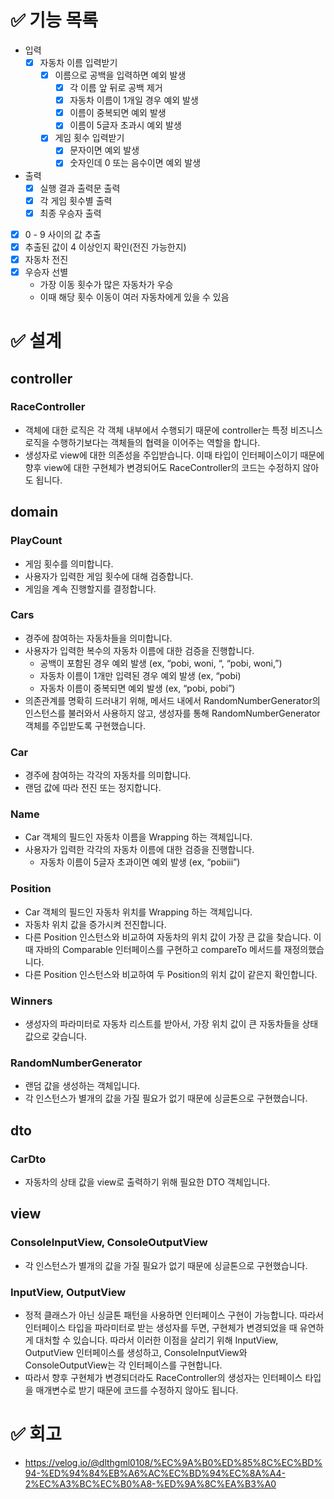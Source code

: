# ✅ 기능 목록

- 입력
    - [X] 자동차 이름 입력받기
        - [X] 이름으로 공백을 입력하면 예외 발생
            - [X] 각 이름 앞 뒤로 공백 제거
            - [X] 자동차 이름이 1개일 경우 예외 발생
            - [X] 이름이 중복되면 예외 발생
            - [X] 이름이 5글자 초과시 예외 발생
        - [X] 게임 횟수 입력받기
            - [X] 문자이면 예외 발생
            - [X] 숫자인데 0 또는 음수이면 예외 발생
- 출력
    - [X] 실행 결과 출력문 출력
    - [X] 각 게임 횟수별 출력
    - [X] 최종 우승자 출력
- [X] 0 - 9 사이의 값 추출
- [X] 추출된 값이 4 이상인지 확인(전진 가능한지)
- [X] 자동차 전진
- [X] 우승자 선별
    - 가장 이동 횟수가 많은 자동차가 우승
    - 이때 해당 횟수 이동이 여러 자동차에게 있을 수 있음

# ✅ 설계

## controller

### RaceController

- 객체에 대한 로직은 각 객체 내부에서 수행되기 때문에 controller는 특정 비즈니스 로직을 수행하기보다는 객체들의 협력을 이어주는 역할을 합니다.
- 생성자로 view에 대한 의존성을 주입받습니다. 이때 타입이 인터페이스이기 때문에 향후 view에 대한 구현체가 변경되어도 RaceController의 코드는 수정하지 않아도 됩니다.

## domain

### PlayCount

- 게임 횟수를 의미합니다.
- 사용자가 입력한 게임 횟수에 대해 검증합니다.
- 게임을 계속 진행할지를 결정합니다.

### Cars

- 경주에 참여하는 자동차들을 의미합니다.
- 사용자가 입력한 복수의 자동차 이름에 대한 검증을 진행합니다.
    - 공백이 포함된 경우 예외 발생 (ex, “pobi, woni, “, “pobi, woni,”)
    - 자동차 이름이 1개만 입력된 경우 예외 발생 (ex, “pobi)
    - 자동차 이름이 중복되면 예외 발생 (ex, “pobi, pobi”)
- 의존관계를 명확히 드러내기 위해, 메서드 내에서 RandomNumberGenerator의 인스턴스를 불러와서 사용하지 않고, 생성자를 통해 RandomNumberGenerator 객체를 주입받도록 구현했습니다.

### Car

- 경주에 참여하는 각각의 자동차를 의미합니다.
- 랜덤 값에 따라 전진 또는 정지합니다.

### Name

- Car 객체의 필드인 자동차 이름을 Wrapping 하는 객체입니다.
- 사용자가 입력한 각각의 자동차 이름에 대한 검증을 진행합니다.
    - 자동차 이름이 5글자 초과이면 예외 발생 (ex, “pobiii”)

### Position

- Car 객체의 필드인 자동차 위치를 Wrapping 하는 객체입니다.
- 자동차 위치 값을 증가시켜 전진합니다.
- 다른 Position 인스턴스와 비교하여 자동차의 위치 값이 가장 큰 값을 찾습니다. 이때 자바의 Comparable 인터페이스를 구현하고 compareTo 메서드를 재정의했습니다.
- 다른 Position 인스턴스와 비교하여 두 Position의 위치 값이 같은지 확인합니다.

### Winners

- 생성자의 파라미터로 자동차 리스트를 받아서, 가장 위치 값이 큰 자동차들을 상태 값으로 갖습니다.

### RandomNumberGenerator

- 랜덤 값을 생성하는 객체입니다.
- 각 인스턴스가 별개의 값을 가질 필요가 없기 때문에 싱글톤으로 구현했습니다.

## dto

### CarDto

- 자동차의 상태 값을 view로 출력하기 위해 필요한 DTO 객체입니다.

## view

### ConsoleInputView, ConsoleOutputView

- 각 인스턴스가 별개의 값을 가질 필요가 없기 때문에 싱글톤으로 구현했습니다.

### InputView, OutputView

- 정적 클래스가 아닌 싱글톤 패턴을 사용하면 인터페이스 구현이 가능합니다. 따라서 인터페이스 타입을 파라미터로 받는 생성자를 두면, 구현체가 변경되었을 때 유연하게 대처할 수 있습니다. 따라서 이러한 이점을 살리기
  위해 InputView, OutputView 인터페이스를 생성하고, ConsoleInputView와 ConsoleOutputView는 각 인터페이스를 구현합니다.
- 따라서 향후 구현체가 변경되더라도 RaceController의 생성자는 인터페이스 타입을 매개변수로 받기 때문에 코드를 수정하지 않아도 됩니다.

# ✅ 회고

- https://velog.io/@dlthgml0108/%EC%9A%B0%ED%85%8C%EC%BD%94-%ED%94%84%EB%A6%AC%EC%BD%94%EC%8A%A4-2%EC%A3%BC%EC%B0%A8-%ED%9A%8C%EA%B3%A0

